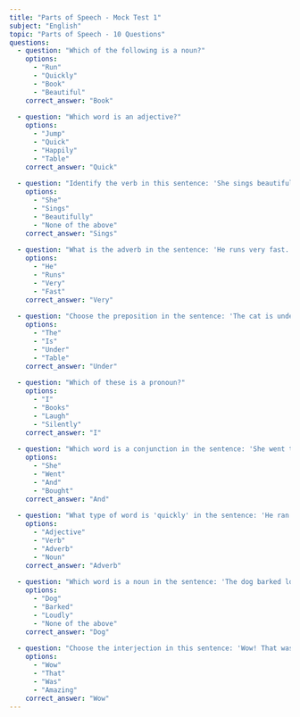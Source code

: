 ```yaml
---
title: "Parts of Speech - Mock Test 1"
subject: "English"
topic: "Parts of Speech - 10 Questions"
questions:
  - question: "Which of the following is a noun?"
    options:
      - "Run"
      - "Quickly"
      - "Book"
      - "Beautiful"
    correct_answer: "Book"
  
  - question: "Which word is an adjective?"
    options:
      - "Jump"
      - "Quick"
      - "Happily"
      - "Table"
    correct_answer: "Quick"
  
  - question: "Identify the verb in this sentence: 'She sings beautifully.'"
    options:
      - "She"
      - "Sings"
      - "Beautifully"
      - "None of the above"
    correct_answer: "Sings"
  
  - question: "What is the adverb in the sentence: 'He runs very fast.'"
    options:
      - "He"
      - "Runs"
      - "Very"
      - "Fast"
    correct_answer: "Very"
  
  - question: "Choose the preposition in the sentence: 'The cat is under the table.'"
    options:
      - "The"
      - "Is"
      - "Under"
      - "Table"
    correct_answer: "Under"
  
  - question: "Which of these is a pronoun?"
    options:
      - "I"
      - "Books"
      - "Laugh"
      - "Silently"
    correct_answer: "I"
  
  - question: "Which word is a conjunction in the sentence: 'She went to the store and bought some milk.'"
    options:
      - "She"
      - "Went"
      - "And"
      - "Bought"
    correct_answer: "And"
  
  - question: "What type of word is 'quickly' in the sentence: 'He ran quickly.'"
    options:
      - "Adjective"
      - "Verb"
      - "Adverb"
      - "Noun"
    correct_answer: "Adverb"
  
  - question: "Which word is a noun in the sentence: 'The dog barked loudly.'"
    options:
      - "Dog"
      - "Barked"
      - "Loudly"
      - "None of the above"
    correct_answer: "Dog"
  
  - question: "Choose the interjection in this sentence: 'Wow! That was amazing.'"
    options:
      - "Wow"
      - "That"
      - "Was"
      - "Amazing"
    correct_answer: "Wow"
---
```

